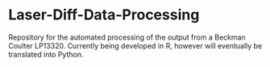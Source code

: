 # Laser-Diff-Data-Processing
Repository for the automated processing of the output from a Beckman Coulter LP13320. Currently being developed in R, however will eventually be translated into Python. 
